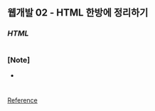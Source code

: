 ## 웹개발 02 - HTML 한방에 정리하기

### _HTML_

#

### [Note]

-

#

[Reference](https://www.youtube.com/watch?v=NgOJm8WEOAo&list=PLEOnZ6GeucBWCR_eYjmKuFykGAQylAl9M&index=2)
